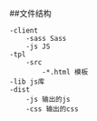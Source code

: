 ##文件结构

    -client
        -sass Sass
        -js JS
    -tpl
        -src
            -*.html 模板
    -lib js库
    -dist
        -js 输出的js
        -css 输出的css

